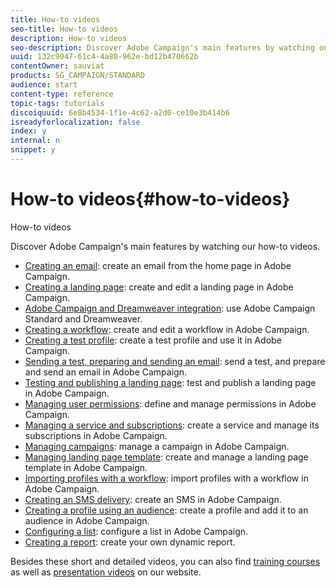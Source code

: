 ```yaml
---
title: How-to videos
seo-title: How-to videos
description: How-to videos
seo-description: Discover Adobe Campaign's main features by watching our how-to videos.
uuid: 132c9047-61c4-4a80-962e-bd12b470662b
contentOwner: sauviat
products: SG_CAMPAIGN/STANDARD
audience: start
content-type: reference
topic-tags: tutorials
discoiquuid: 6e8b4534-1f1e-4c62-a2d0-ce10e3b414b6
isreadyforlocalization: false
index: y
internal: n
snippet: y
---
```


# How-to videos{#how-to-videos}

How-to videos

Discover Adobe Campaign's main features by watching our how-to videos.

* [Creating an email](https://helpx.adobe.com/campaign/kt/acs/using/acs-create-email-from-homepage-feature-video-use.html): create an email from the home page in Adobe Campaign.
* [Creating a landing page](https://helpx.adobe.com/campaign/kt/acs/using/acs-create-edit-landing-page-feature-video-use.html): create and edit a landing page in Adobe Campaign.
* [Adobe Campaign and Dreamweaver integration](https://docs.campaign.adobe.com/doc/standard/en/Videos/ACS_Dreamweaver.mp4): use Adobe Campaign Standard and Dreamweaver. 
* [Creating a workflow](https://helpx.adobe.com/campaign/kt/acs/using/acs-create-workflow-feature-video-use.html): create and edit a workflow in Adobe Campaign.
* [Creating a test profile](https://helpx.adobe.com/campaign/kt/acs/using/acs-test-profiles-feature-video-use.html): create a test profile and use it in Adobe Campaign.
* [Sending a test, preparing and sending an email](https://helpx.adobe.com/campaign/kt/acs/using/acs-sending-test-preparing-sending-email-feature-video-use.html): send a test, and prepare and send an email in Adobe Campaign.
* [Testing and publishing a landing page](https://helpx.adobe.com/campaign/kt/acs/using/acs-create-edit-landing-page-feature-video-use.html): test and publish a landing page in Adobe Campaign.
* [Managing user permissions](https://helpx.adobe.com/campaign/kt/acs/using/acs-user-access-rights-feature-video-use.html): define and manage permissions in Adobe Campaign.
* [Managing a service and subscriptions](https://helpx.adobe.com/campaign/kt/acs/using/acs-services-and-subscriptions-feature-video-use.html): create a service and manage its subscriptions in Adobe Campaign.
* [Managing campaigns](https://helpx.adobe.com/campaign/kt/acs/using/acs-managing-campaigns-feature-video-use.html): manage a campaign in Adobe Campaign.
* [Managing landing page template](https://docs.campaign.adobe.com/doc/standard/en/Videos/LP_template_configuration.mp4): create and manage a landing page template in Adobe Campaign.
* [Importing profiles with a workflow](https://docs.campaign.adobe.com/doc/standard/en/Videos/importing_profiles.mp4): import profiles with a workflow in Adobe Campaign.
* [Creating an SMS delivery](https://docs.campaign.adobe.com/doc/standard/en/Videos/creating_sms.mp4): create an SMS in Adobe Campaign.
* [Creating a profile using an audience](https://docs.campaign.adobe.com/doc/standard/en/Videos/creating_profile_using_audience.mp4): create a profile and add it to an audience in Adobe Campaign.
* [Configuring a list](https://docs.campaign.adobe.com/doc/standard/en/Videos/configuring_list_ACS.mp4): configure a list in Adobe Campaign.
* [Creating a report](https://helpx.adobe.com/campaign/kt/acs/using/acs-creating-a-dynamic-report-feature-video-use.html): create your own dynamic report.

Besides these short and detailed videos, you can also find [training courses](https://training.adobe.com/training/courses.html) as well as [presentation videos](http://www.adobe.com/training/video.html) on our website.
